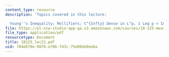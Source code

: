 ```yaml
---
content_type: resource
description: 'Topics covered in this lecture:

  Young''s Inequality; Mollifiers; C^{Infty} Dense in L^p, 1 Leq p < Infty.'
file: https://ol-ocw-studio-app-qa.s3.amazonaws.com/courses/18-125-measure-and-integration-fall-2003/704e670e9876e70bfd3c75e00de0eeba_18125_lec21.pdf
file_type: application/pdf
resourcetype: Document
title: 18125_lec21.pdf
uid: 704e670e-9876-e70b-fd3c-75e00de0eeba
---
```

